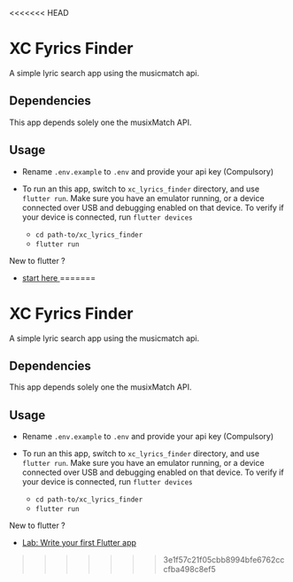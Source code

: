 <<<<<<< HEAD
   # XC Fyrics Finder

   A simple lyric search app using the musicmatch api.

   ## Dependencies
   This app depends solely one the musixMatch API. 


   ## Usage
   - Rename `.env.example` to `.env` and provide your api key (Compulsory)
   - To run an this app, switch to `xc_lyrics_finder` directory, and use `flutter run`. Make sure you have an emulator running, or a device connected over USB and debugging enabled on that device.
   To verify if your device is connected, run `flutter devices`

      - `cd path-to/xc_lyrics_finder`
      - `flutter run`



   New to flutter ?

   - [start here ](https://flutter.dev/docs/get-started/codelab)
=======
# XC Fyrics Finder

A simple lyric search app using the musicmatch api.

## Dependencies
This app depends solely one the musixMatch API. 


## Usage
- Rename `.env.example` to `.env` and provide your api key (Compulsory)
- To run an this app, switch to `xc_lyrics_finder` directory, and use `flutter run`. Make sure you have an emulator running, or a device connected over USB and debugging enabled on that device.
To verify if your device is connected, run `flutter devices`

   - `cd path-to/xc_lyrics_finder`
   - `flutter run`



New to flutter ?

- [Lab: Write your first Flutter app](https://flutter.dev/docs/get-started/codelab)
>>>>>>> 3e1f57c21f05cbb8994bfe6762cccfba498c8ef5

